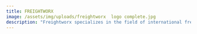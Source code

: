 ```yaml
---
title: FREIGHTWORX
image: /assets/img/uploads/freightworx  logo complete.jpg
description: "Freightworx specializes in the field of international freight, project freight and logistics on a global scale.\r\n\nWe offer a door to door service into Africa, Middle East, India, Australia and the United States of America."
---
```


